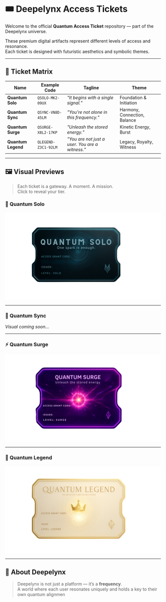 # 🎟️ Deepelynx Access Tickets

Welcome to the official **Quantum Access Ticket** repository — part of the Deepelynx universe.

These premium digital artifacts represent different levels of access and resonance.  
Each ticket is designed with futuristic aesthetics and symbolic themes.

---

## 🎫 Ticket Matrix

| Name               | Example Code          | Tagline                                 | Theme                        |
|--------------------|-----------------------|------------------------------------------|------------------------------|
| **Quantum Solo**   | `QSOLO-MK2-09UX`      | *"It begins with a single signal."*     | Foundation & Initiation      |
| **Quantum Sync**   | `QSYNC-VN8D-45LM`     | *"You’re not alone in this frequency."* | Harmony, Connection, Balance |
| **Quantum Surge**  | `QSURGE-X8L2-17KP`    | *"Unleash the stored energy."*          | Kinetic Energy, Burst        |
| **Quantum Legend** | `QLEGEND-Z3C1-92LM`   | *"You are not just a user. You are a witness."* | Legacy, Royalty, Witness     |

---

## 🖼️ Visual Previews

> Each ticket is a gateway. A moment. A mission.  
> Click to reveal your tier.

### 🧿 Quantum Solo  
![Quantum Solo](./quantum_solo.png)

---

### 🔗 Quantum Sync  
*Visual coming soon…*

---

### ⚡ Quantum Surge  
![Quantum Surge](./quantum_surge.png)

---

### 👑 Quantum Legend  
![Quantum Legend](./quantum_legend.png)

---

## 🧿 About Deepelynx

> Deepelynx is not just a platform — it’s a **frequency**.  
A world where each user resonates uniquely and holds a key to their own quantum alignmen
